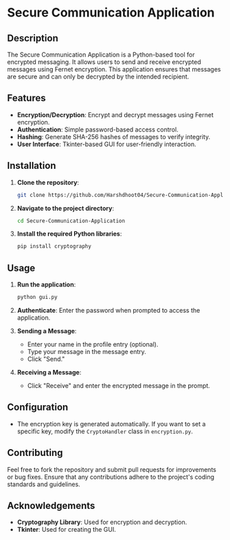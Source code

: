 # Secure Communication Application

## Description

The Secure Communication Application is a Python-based tool for encrypted messaging. It allows users to send and receive encrypted messages using Fernet encryption. This application ensures that messages are secure and can only be decrypted by the intended recipient.

## Features

- **Encryption/Decryption**: Encrypt and decrypt messages using Fernet encryption.
- **Authentication**: Simple password-based access control.
- **Hashing**: Generate SHA-256 hashes of messages to verify integrity.
- **User Interface**: Tkinter-based GUI for user-friendly interaction.

## Installation

1. **Clone the repository**:

    ```bash
    git clone https://github.com/Harshdhoot04/Secure-Communication-Application.git
    ```

2. **Navigate to the project directory**:

    ```bash
    cd Secure-Communication-Application
    ```

3. **Install the required Python libraries**:

    ```bash
    pip install cryptography
    ```

## Usage

1. **Run the application**:

    ```bash
    python gui.py
    ```

2. **Authenticate**: Enter the password when prompted to access the application.

3. **Sending a Message**:
    - Enter your name in the profile entry (optional).
    - Type your message in the message entry.
    - Click "Send."

4. **Receiving a Message**:
    - Click "Receive" and enter the encrypted message in the prompt.

## Configuration

- The encryption key is generated automatically. If you want to set a specific key, modify the `CryptoHandler` class in `encryption.py`.

## Contributing

Feel free to fork the repository and submit pull requests for improvements or bug fixes. Ensure that any contributions adhere to the project's coding standards and guidelines.

## Acknowledgements

- **Cryptography Library**: Used for encryption and decryption.
- **Tkinter**: Used for creating the GUI.
